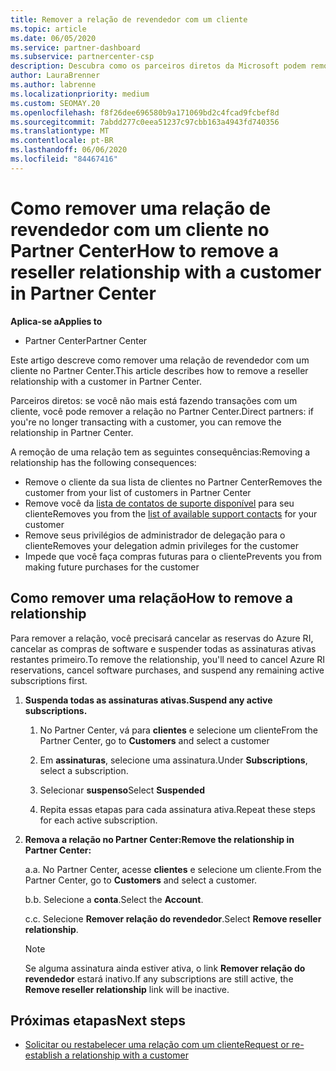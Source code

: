 ```yaml
---
title: Remover a relação de revendedor com um cliente
ms.topic: article
ms.date: 06/05/2020
ms.service: partner-dashboard
ms.subservice: partnercenter-csp
description: Descubra como os parceiros diretos da Microsoft podem remover clientes de suas listas, remover privilégios de administrador delegados e parar de dar suporte ou comprar um cliente.
author: LauraBrenner
ms.author: labrenne
ms.localizationpriority: medium
ms.custom: SEOMAY.20
ms.openlocfilehash: f8f26dee696580b9a171069bd2c4fcad9fcbef8d
ms.sourcegitcommit: 7abdd277c0eea51237c97cbb163a4943fd740356
ms.translationtype: MT
ms.contentlocale: pt-BR
ms.lasthandoff: 06/06/2020
ms.locfileid: "84467416"
---
```

# <a name="how-to-remove-a-reseller-relationship-with-a-customer-in-partner-center"></a><span data-ttu-id="40f09-103">Como remover uma relação de revendedor com um cliente no Partner Center</span><span class="sxs-lookup"><span data-stu-id="40f09-103">How to remove a reseller relationship with a customer in Partner Center</span></span>

<span data-ttu-id="40f09-104">**Aplica-se a**</span><span class="sxs-lookup"><span data-stu-id="40f09-104">**Applies to**</span></span>

- <span data-ttu-id="40f09-105">Partner Center</span><span class="sxs-lookup"><span data-stu-id="40f09-105">Partner Center</span></span>

<span data-ttu-id="40f09-106">Este artigo descreve como remover uma relação de revendedor com um cliente no Partner Center.</span><span class="sxs-lookup"><span data-stu-id="40f09-106">This article describes how to remove a reseller relationship with a customer in Partner Center.</span></span>

<span data-ttu-id="40f09-107">Parceiros diretos: se você não mais está fazendo transações com um cliente, você pode remover a relação no Partner Center.</span><span class="sxs-lookup"><span data-stu-id="40f09-107">Direct partners: if you're no longer transacting with a customer, you can remove the relationship in Partner Center.</span></span>

<span data-ttu-id="40f09-108">A remoção de uma relação tem as seguintes consequências:</span><span class="sxs-lookup"><span data-stu-id="40f09-108">Removing a relationship has the following consequences:</span></span>

- <span data-ttu-id="40f09-109">Remove o cliente da sua lista de clientes no Partner Center</span><span class="sxs-lookup"><span data-stu-id="40f09-109">Removes the customer from your list of customers in Partner Center</span></span>
- <span data-ttu-id="40f09-110">Remove você da [lista de contatos de suporte disponível](assign-support-contacts.md) para seu cliente</span><span class="sxs-lookup"><span data-stu-id="40f09-110">Removes you from the [list of available support contacts](assign-support-contacts.md) for your customer</span></span>
- <span data-ttu-id="40f09-111">Remove seus privilégios de administrador de delegação para o cliente</span><span class="sxs-lookup"><span data-stu-id="40f09-111">Removes your delegation admin privileges for the customer</span></span>
- <span data-ttu-id="40f09-112">Impede que você faça compras futuras para o cliente</span><span class="sxs-lookup"><span data-stu-id="40f09-112">Prevents you from making future purchases for the customer</span></span>

## <a name="how-to-remove-a-relationship"></a><span data-ttu-id="40f09-113">Como remover uma relação</span><span class="sxs-lookup"><span data-stu-id="40f09-113">How to remove a relationship</span></span>

<span data-ttu-id="40f09-114">Para remover a relação, você precisará cancelar as reservas do Azure RI, cancelar as compras de software e suspender todas as assinaturas ativas restantes primeiro.</span><span class="sxs-lookup"><span data-stu-id="40f09-114">To remove the relationship, you'll need to cancel Azure RI reservations, cancel software purchases, and suspend any remaining active subscriptions first.</span></span>

1. <span data-ttu-id="40f09-115">**Suspenda todas as assinaturas ativas.**</span><span class="sxs-lookup"><span data-stu-id="40f09-115">**Suspend any active subscriptions.**</span></span>

   1. <span data-ttu-id="40f09-116">No Partner Center, vá para **clientes** e selecione um cliente</span><span class="sxs-lookup"><span data-stu-id="40f09-116">From the Partner Center, go to **Customers** and select a customer</span></span>

   2. <span data-ttu-id="40f09-117">Em **assinaturas**, selecione uma assinatura.</span><span class="sxs-lookup"><span data-stu-id="40f09-117">Under **Subscriptions**, select a subscription.</span></span>

   3. <span data-ttu-id="40f09-118">Selecionar **suspenso**</span><span class="sxs-lookup"><span data-stu-id="40f09-118">Select **Suspended**</span></span>

   4. <span data-ttu-id="40f09-119">Repita essas etapas para cada assinatura ativa.</span><span class="sxs-lookup"><span data-stu-id="40f09-119">Repeat these steps for each active subscription.</span></span>

2. <span data-ttu-id="40f09-120">**Remova a relação no Partner Center:**</span><span class="sxs-lookup"><span data-stu-id="40f09-120">**Remove the relationship in Partner Center:**</span></span>

   <span data-ttu-id="40f09-121">a.</span><span class="sxs-lookup"><span data-stu-id="40f09-121">a.</span></span> <span data-ttu-id="40f09-122">No Partner Center, acesse **clientes** e selecione um cliente.</span><span class="sxs-lookup"><span data-stu-id="40f09-122">From the Partner Center, go to **Customers** and select a customer.</span></span>

   <span data-ttu-id="40f09-123">b.</span><span class="sxs-lookup"><span data-stu-id="40f09-123">b.</span></span> <span data-ttu-id="40f09-124">Selecione a **conta**.</span><span class="sxs-lookup"><span data-stu-id="40f09-124">Select the **Account**.</span></span>

   <span data-ttu-id="40f09-125">c.</span><span class="sxs-lookup"><span data-stu-id="40f09-125">c.</span></span> <span data-ttu-id="40f09-126">Selecione **Remover relação do revendedor**.</span><span class="sxs-lookup"><span data-stu-id="40f09-126">Select **Remove reseller relationship**.</span></span>

   > [!NOTE]
   > <span data-ttu-id="40f09-127">Se alguma assinatura ainda estiver ativa, o link **Remover relação do revendedor** estará inativo.</span><span class="sxs-lookup"><span data-stu-id="40f09-127">If any subscriptions are still active, the **Remove reseller relationship** link will be inactive.</span></span>

## <a name="next-steps"></a><span data-ttu-id="40f09-128">Próximas etapas</span><span class="sxs-lookup"><span data-stu-id="40f09-128">Next steps</span></span>

- [<span data-ttu-id="40f09-129">Solicitar ou restabelecer uma relação com um cliente</span><span class="sxs-lookup"><span data-stu-id="40f09-129">Request or re-establish a relationship with a customer</span></span>](request-a-relationship-with-a-customer.md)
